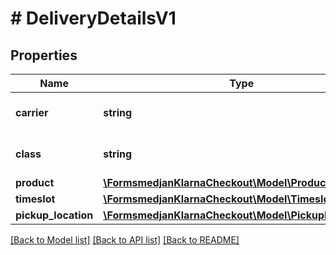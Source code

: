# # DeliveryDetailsV1

## Properties

Name | Type | Description | Notes
------------ | ------------- | ------------- | -------------
**carrier** | **string** | Carrier product name | [optional]
**class** | **string** | Type of shipping class | [optional]
**product** | [**\FormsmedjanKlarnaCheckout\Model\ProductV1**](ProductV1.md) |  | [optional]
**timeslot** | [**\FormsmedjanKlarnaCheckout\Model\TimeslotV1**](TimeslotV1.md) |  | [optional]
**pickup_location** | [**\FormsmedjanKlarnaCheckout\Model\PickupLocationV1**](PickupLocationV1.md) |  | [optional]

[[Back to Model list]](../../README.md#models) [[Back to API list]](../../README.md#endpoints) [[Back to README]](../../README.md)
